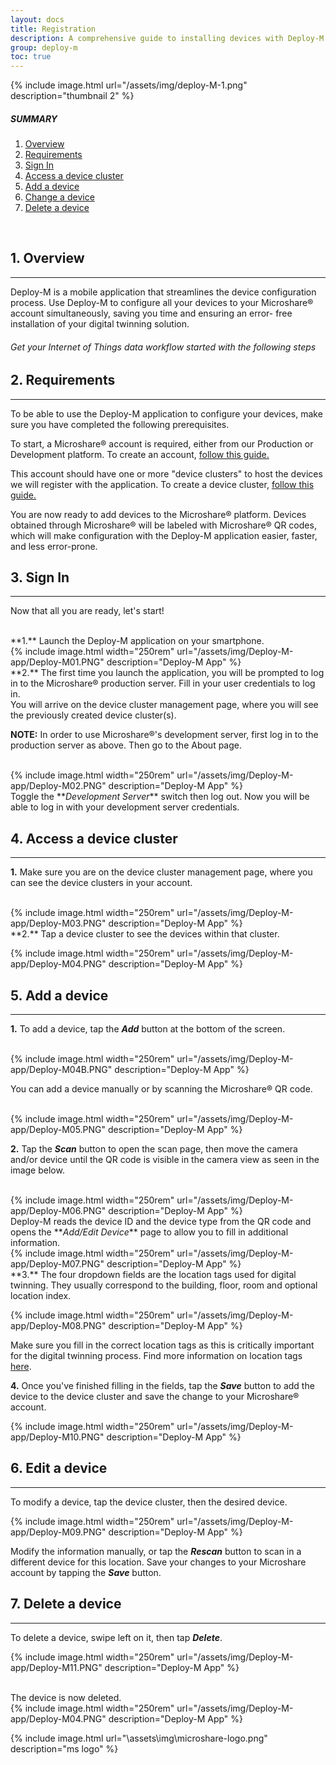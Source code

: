 ```yaml
---
layout: docs
title: Registration
description: A comprehensive guide to installing devices with Deploy-M
group: deploy-m
toc: true
---
```



{% include image.html url="/assets/img/deploy-M-1.png" description="thumbnail 2" %}




##### SUMMARY 
1. [Overview](./#1-overview)
2. [Requirements](./#1-requirements)
3. [Sign In](./#2-sign-in)
4. [Access a device cluster](./#3-access-to-device-cluster)
5. [Add a device](./#4-add-a-device)
6. [Change a device](./#5-change-a-device)
7. [Delete a device](./#6-delete-a-device)
<br>


## 1. Overview
---------------------------------------
Deploy-M is a mobile application that streamlines the device configuration process. Use Deploy-M to configure all your devices to your Microshare® account simultaneously, saving you time and ensuring an error- free installation of your digital twinning solution. 

###### Get your Internet of Things data workflow started with the following steps


## 2. Requirements
---------------------------------------

To be able to use the Deploy-M application to configure your devices, make sure you have completed the following prerequisites.  

To start, a Microshare® account is required, either from our Production or Development platform. 
To create an account, [follow this guide.](/docs/2/general-user/quick-start/create-an-account/)

This account should have one or more "device clusters" to host the devices we will register with the application. 
To create a device cluster, [follow this guide.](/docs/2/technical/microshare-platform/device-cluster-guide/)

You are now ready to add devices to the Microshare® platform. Devices obtained through Microshare® will be labeled with Microshare® QR codes, which will make configuration with the Deploy-M application easier, faster, and less error-prone.

## 3. Sign In
---------------------------------------
Now that all you are ready, let's start!

<br>
**1.** Launch the Deploy-M application on your smartphone.

<br>
{% include image.html width="250rem" url="/assets/img/Deploy-M-app/Deploy-M01.PNG" description="Deploy-M App" %}

<br>
**2.** The first time you launch the application, you will be prompted to log in to the Microshare® production server. Fill in your user credentials to log in. 

<br>
You will arrive on the device cluster management page, where you will see the previously created device cluster(s).

**NOTE:** In order to use Microshare®'s development server, first log in to the production server as above. Then go to the About page. 

<br>
{% include image.html width="250rem" url="/assets/img/Deploy-M-app/Deploy-M02.PNG" description="Deploy-M App" %}

<br>
Toggle the **<em>Development Server</em>** switch then log out.  Now you will be able to log in with your development server credentials. 

## 4. Access a device cluster
---------------------------------------

**1.** Make sure you are on the device cluster management page, where you can see the device clusters in your account. 

<br>
{% include image.html width="250rem" url="/assets/img/Deploy-M-app/Deploy-M03.PNG" description="Deploy-M App" %}

<br>
**2.** Tap a device cluster to see the devices within that cluster.  

{% include image.html width="250rem" url="/assets/img/Deploy-M-app/Deploy-M04.PNG" description="Deploy-M App" %}


## 5. Add a device
---------------------------------------

**1.** To add a device, tap the **<em>Add</em>** button at the bottom of the screen.

<br>
{% include image.html width="250rem" url="/assets/img/Deploy-M-app/Deploy-M04B.PNG" description="Deploy-M App" %}

You can add a device manually or by scanning the Microshare® QR code.  

<br>
{% include image.html width="250rem" url="/assets/img/Deploy-M-app/Deploy-M05.PNG" description="Deploy-M App" %}

**2.** Tap the **<em>Scan</em>** button to open the scan page, then move the camera and/or device until the QR code is visible in the camera view as seen in the image below.

<br>
{% include image.html width="250rem" url="/assets/img/Deploy-M-app/Deploy-M06.PNG" description="Deploy-M App" %}

<br>
Deploy-M reads the device ID and the device type from the QR code and opens the **<em>Add/Edit Device</em>** page to allow you to fill in additional information.

<br>
{% include image.html width="250rem" url="/assets/img/Deploy-M-app/Deploy-M07.PNG" description="Deploy-M App" %}

<br>
**3.** The four dropdown fields are the location tags used for digital twinning.  They usually correspond to the building, floor, room and optional location index.

{% include image.html width="250rem" url="/assets/img/Deploy-M-app/Deploy-M08.PNG" description="Deploy-M App" %}

Make sure you fill in the correct location tags as this is critically important for the digital twinning process. Find more information on location tags [here](/docs/2/installer/deploy-m/contact-tracing-installation-guide/#more-on-tags).

**4.** Once you've finished filling in the fields, tap the **<em>Save</em>** button to add the device to the device cluster and save the change to your Microshare® account.

{% include image.html width="250rem" url="/assets/img/Deploy-M-app/Deploy-M10.PNG" description="Deploy-M App" %}

## 6. Edit a device
---------------------------------------

To modify a device, tap the device cluster, then the desired device.  

{% include image.html width="250rem" url="/assets/img/Deploy-M-app/Deploy-M09.PNG" description="Deploy-M App" %}

Modify the information manually, or tap the **<em>Rescan</em>** button to scan in a different device for this location.  Save your changes to your Microshare account by tapping the **<em>Save</em>** button.

## 7. Delete a device
---------------------------------------

To delete a device, swipe left on it, then tap **<em>Delete</em>**.

{% include image.html width="250rem" url="/assets/img/Deploy-M-app/Deploy-M11.PNG" description="Deploy-M App" %}

<br>
The device is now deleted.

<br>
{% include image.html width="250rem" url="/assets/img/Deploy-M-app/Deploy-M04.PNG" description="Deploy-M App" %}

{% include image.html url="\assets\img\microshare-logo.png"  description="ms logo" %}
